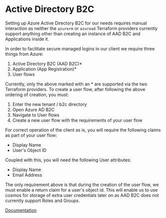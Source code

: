 # Active Directory B2C

Setting up Azure Active Directory B2C for our needs requires manual interaction as neither the `azurerm` or `azuread`
Terraform providers currently support anything other than creating an instance of AAD B2C and Applications inside it.

In order to facilitate secure managed logins in our client we require three things from Azure:

1) Active Directory B2C (AAD B2C)*
2) Application (App Registration)*
3) User flows

Currently, only the above marked with an * are supported via the two Terraform providers. To create a user flow,
after following the above ordering of creation, you must:

1) Enter the new tenant / b2c directory
2) Open Azure AD B2C
3) Navigate to User flows
4) Create a new user flow with the requirements of your user flow

For correct operation of the client as is, you will require the following claims as part of your user flow:

- Display Name
- User's Object ID

Coupled with this, you will need the following User attributes:

- Display Name
- Email Address

The only requirement above is that during the creation of the user flow, we must enable a return claim for a user's
object id. This will enable us to use cosmos for storage of extra user credentials later on as AAD B2C does not
currently support Roles and Groups.

[Documentation](https://docs.microsoft.com/en-us/azure/active-directory-b2c/)